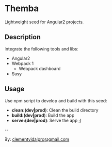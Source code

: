 # Themba

Lightweight seed for Angular2 projects.

## Description

Integrate the following tools and libs:

- Angular2
- Webpack 1 
    - Webpack dashboard
- Susy 

## Usage

Use npm script to develop and build with this seed:

- **clean:(dev|prod)**: Clean the build directory 
- **build:(dev|prod)**: Build the app
- **serve:(dev|prod)**: Serve the app ;)

--

By: clementvidalpro@gmail.com
